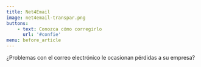 ```yaml
---
title: Net4Email
image: net4email-transpar.png
buttons:
    - text: Conozca cómo corregirlo
      url: '#confie'
menu: before_article      
---
```


<p> ¿Problemas con el correo electrónico le ocasionan pérdidas a su empresa? </p>

<!-- <p> -->
<!--     Correo agil y seguro para <strong>usted</strong> y su <strong>empresa</strong> -->


<!-- </p> -->

